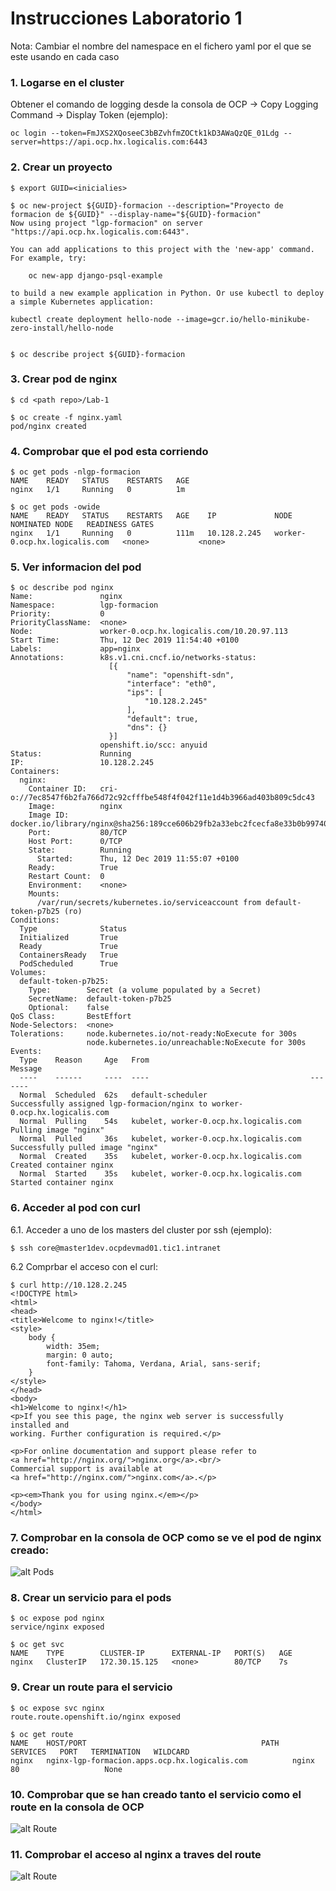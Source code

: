 # Instrucciones Laboratorio 1

Nota: Cambiar el nombre del namespace en el fichero yaml por el que se este usando en cada caso

### 1. Logarse en el cluster
Obtener el comando de logging desde la consola de OCP -> Copy Logging Command -> Display Token (ejemplo):

    oc login --token=FmJXS2XQoseeC3bBZvhfmZOCtk1kD3AWaQzQE_01Ldg --server=https://api.ocp.hx.logicalis.com:6443

### 2. Crear un proyecto

    $ export GUID=<inicialies>

    $ oc new-project ${GUID}-formacion --description="Proyecto de formacion de ${GUID}" --display-name="${GUID}-formacion"
    Now using project "lgp-formacion" on server "https://api.ocp.hx.logicalis.com:6443".

    You can add applications to this project with the 'new-app' command. For example, try:

        oc new-app django-psql-example

    to build a new example application in Python. Or use kubectl to deploy a simple Kubernetes application:

    kubectl create deployment hello-node --image=gcr.io/hello-minikube-zero-install/hello-node


    $ oc describe project ${GUID}-formacion


### 3. Crear pod de nginx
    $ cd <path repo>/Lab-1

    $ oc create -f nginx.yaml
    pod/nginx created

### 4. Comprobar que el pod esta corriendo
    $ oc get pods -nlgp-formacion
    NAME    READY   STATUS    RESTARTS   AGE
    nginx   1/1     Running   0          1m

    $ oc get pods -owide
    NAME    READY   STATUS    RESTARTS   AGE    IP             NODE                            NOMINATED NODE   READINESS GATES
    nginx   1/1     Running   0          111m   10.128.2.245   worker-0.ocp.hx.logicalis.com   <none>           <none>

### 5. Ver informacion del pod
    $ oc describe pod nginx
    Name:               nginx
    Namespace:          lgp-formacion
    Priority:           0
    PriorityClassName:  <none>
    Node:               worker-0.ocp.hx.logicalis.com/10.20.97.113
    Start Time:         Thu, 12 Dec 2019 11:54:40 +0100
    Labels:             app=nginx
    Annotations:        k8s.v1.cni.cncf.io/networks-status:
                          [{
                              "name": "openshift-sdn",
                              "interface": "eth0",
                              "ips": [
                                  "10.128.2.245"
                              ],
                              "default": true,
                              "dns": {}
                          }]
                        openshift.io/scc: anyuid
    Status:             Running
    IP:                 10.128.2.245
    Containers:
      nginx:
        Container ID:   cri-o://7ec8547f6b2fa766d72c92cfffbe548f4f042f11e1d4b3966ad403b809c5dc43
        Image:          nginx
        Image ID:       docker.io/library/nginx@sha256:189cce606b29fb2a33ebc2fcecfa8e33b0b99740da4737133cdbcee92f3aba0a
        Port:           80/TCP
        Host Port:      0/TCP
        State:          Running
          Started:      Thu, 12 Dec 2019 11:55:07 +0100
        Ready:          True
        Restart Count:  0
        Environment:    <none>
        Mounts:
          /var/run/secrets/kubernetes.io/serviceaccount from default-token-p7b25 (ro)
    Conditions:
      Type              Status
      Initialized       True
      Ready             True
      ContainersReady   True
      PodScheduled      True
    Volumes:
      default-token-p7b25:
        Type:        Secret (a volume populated by a Secret)
        SecretName:  default-token-p7b25
        Optional:    false
    QoS Class:       BestEffort
    Node-Selectors:  <none>
    Tolerations:     node.kubernetes.io/not-ready:NoExecute for 300s
                     node.kubernetes.io/unreachable:NoExecute for 300s
    Events:
      Type    Reason     Age   From                                    Message
      ----    ------     ----  ----                                    -------
      Normal  Scheduled  62s   default-scheduler                       Successfully assigned lgp-formacion/nginx to worker-0.ocp.hx.logicalis.com
      Normal  Pulling    54s   kubelet, worker-0.ocp.hx.logicalis.com  Pulling image "nginx"
      Normal  Pulled     36s   kubelet, worker-0.ocp.hx.logicalis.com  Successfully pulled image "nginx"
      Normal  Created    35s   kubelet, worker-0.ocp.hx.logicalis.com  Created container nginx
      Normal  Started    35s   kubelet, worker-0.ocp.hx.logicalis.com  Started container nginx


### 6. Acceder al pod con curl
6.1. Acceder a uno de los masters del cluster por ssh (ejemplo):

    $ ssh core@master1dev.ocpdevmad01.tic1.intranet

6.2 Comprbar el acceso con el curl:

    $ curl http://10.128.2.245
    <!DOCTYPE html>
    <html>
    <head>
    <title>Welcome to nginx!</title>
    <style>
        body {
            width: 35em;
            margin: 0 auto;
            font-family: Tahoma, Verdana, Arial, sans-serif;
        }
    </style>
    </head>
    <body>
    <h1>Welcome to nginx!</h1>
    <p>If you see this page, the nginx web server is successfully installed and
    working. Further configuration is required.</p>

    <p>For online documentation and support please refer to
    <a href="http://nginx.org/">nginx.org</a>.<br/>
    Commercial support is available at
    <a href="http://nginx.com/">nginx.com</a>.</p>

    <p><em>Thank you for using nginx.</em></p>
    </body>
    </html>

### 7. Comprobar en la consola de OCP como se ve el pod de nginx creado:

![alt Pods][imagen1]

[imagen1]: images/pod-nginx-1.png

### 8. Crear un servicio para el pods

    $ oc expose pod nginx
    service/nginx exposed

    $ oc get svc
    NAME    TYPE        CLUSTER-IP      EXTERNAL-IP   PORT(S)   AGE
    nginx   ClusterIP   172.30.15.125   <none>        80/TCP    7s

### 9. Crear un route para el servicio

    $ oc expose svc nginx
    route.route.openshift.io/nginx exposed

    $ oc get route
    NAME    HOST/PORT                                       PATH   SERVICES   PORT   TERMINATION   WILDCARD
    nginx   nginx-lgp-formacion.apps.ocp.hx.logicalis.com          nginx      80                   None

### 10. Comprobar que se han creado tanto el servicio como el route en la consola de OCP

![alt Route][imagen2]

[imagen2]: images/routes2.png

### 11. Comprobar el acceso al nginx a traves del route

![alt Route][imagen3]

[imagen3]: images/routes3.png

